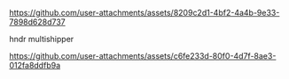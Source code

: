 https://github.com/user-attachments/assets/8209c2d1-4bf2-4a4b-9e33-7898d628d737

hndr multishipper

https://github.com/user-attachments/assets/c6fe233d-80f0-4d7f-8ae3-012fa8ddfb9a

